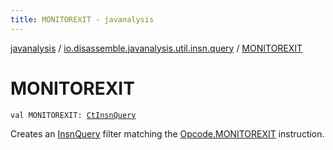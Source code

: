 ```yaml
---
title: MONITOREXIT - javanalysis
---
```


[javanalysis](../index.html) / [io.disassemble.javanalysis.util.insn.query](index.html) / [MONITOREXIT](./-m-o-n-i-t-o-r-e-x-i-t.html)

# MONITOREXIT

`val MONITOREXIT: `[`CtInsnQuery`](-ct-insn-query/index.html)

Creates an [InsnQuery](-insn-query/index.html) filter matching the [Opcode.MONITOREXIT](#) instruction.

